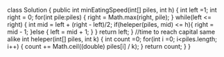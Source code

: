 class Solution {
public int minEatingSpeed(int[] piles, int h) {
int left =1;
int right = 0;
for(int pile:piles) {
right = Math.max(right, pile);
}
while(left <= right) {
int mid = left + (right - left)/2;
if(heleper(piles, mid) <= h){
right = mid - 1;
}else {
left = mid + 1;
}
}
return left;
}
//time to reach capital same alike
int heleper(int[] piles, int k) {
int count =0;
for(int i =0; i<piles.length; i++) {
count += Math.ceil((double) piles[i] / k);
}
return count;
}
}